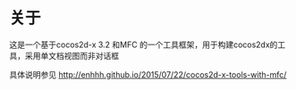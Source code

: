 # 关于
这是一个基于cocos2d-x 3.2 和MFC 的一个工具框架，用于构建cocos2dx的工具，采用单文档视图而非对话框

具体说明参见
http://enhhh.github.io/2015/07/22/cocos2d-x-tools-with-mfc/
